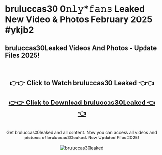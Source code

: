 # bruluccas30 0𝚗𝚕𝚢*𝚏𝚊𝚗𝚜 Leaked New Video & Photos February 2025 #ykjb2

<h2>bruluccas30Leaked Videos And Photos - Update Files 2025!</h2>
<br>
<div align="center">
<h2><a href="https://mediaupload.pro?title=bruluccas30&ref=11F" rel="nofollow">👉👉 Click to Watch bruluccas30 Leaked 👈👈</a></h2>
<h2><a href="https://mediaupload.pro?title=bruluccas30&ref=11F" rel="nofollow">👉👉 Click to Download bruluccas30Leaked 👈👈</a></h2>
<br>
Get bruluccas30leaked and all content. Now you can access all videos and pictures of bruluccas30leaked. New Updated Files 2025!
<br>
<br>
<a href="https://mediaupload.pro?title=bruluccas30&ref=11F" rel="nofollow" data-target="animated-image.originalLink"><img src="https://i.ibb.co/Gkj2r4b/banner.png" alt="bruluccas30leaked" style="max-width: 100%; display: inline-block;" data-target="animated-image.originalImage"></a>
</div>
<br>

